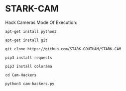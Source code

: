# STARK-CAM
Hack Cameras
Mode Of Execution:

    apt-get install python3

    apt-get install git

    git clone https://github.com/STARK-GOUTHAM/STARK-CAM

    pip3 install requests

    pip3 install colorama

    cd Cam-Hackers

    python3 cam-hackers.py
